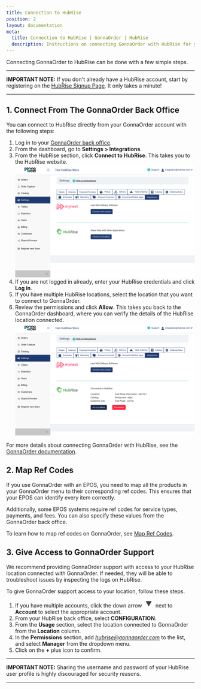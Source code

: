 ```yaml
---
title: Connection to HubRise
position: 2
layout: documentation
meta:
  title: Connection to HubRise | GonnaOrder | HubRise
  description: Instructions on connecting GonnaOrder with HubRise for your EPOS to work with other apps as a cohesive whole. Connect apps and synchronise your data.
---
```


Connecting GonnaOrder to HubRise can be done with a few simple steps.

---

**IMPORTANT NOTE:** If you don't already have a HubRise account, start by registering on the [HubRise Signup Page](https://manager.hubrise.com/signup). It only takes a minute!

---

## 1. Connect From The GonnaOrder Back Office

You can connect to HubRise directly from your GonnaOrder account with the following steps:

1. Log in to your [GonnaOrder back office](https://admin.gonnaorder.com/).
1. From the dashboard, go to **Settings > Integrations**.
1. From the HubRise section, click **Connect to HubRise**. This takes you to the HubRise website.
   ![Connect your HubRise location from the GonnaOrder back office](../images/001-en-gonnaorder-connect.png)
1. If you are not logged in already, enter your HubRise credentials and click **Log in**.
1. If you have multiple HubRise locations, select the location that you want to connect to GonnaOrder.
1. Review the permissions and click **Allow**. This takes you back to the GonnaOrder dashboard, where you can verify the details of the HubRise location connected.
   ![Review the details of your HubRise connection with GonnaOrder](../images/002-en-gonnaorder-hubrise-details.png)

For more details about connecting GonnaOrder with HubRise, see the [GonnaOrder documentation](https://www.gonnaorder.com/help/store-settings/integrations/hubrise-integration/#connect-to-hubrise).

## 2. Map Ref Codes

If you use GonnaOrder with an EPOS, you need to map all the products in your GonnaOrder menu to their corresponding ref codes. This ensures that your EPOS can identify every item correctly.

Additionally, some EPOS systems require ref codes for service types, payments, and fees. You can also specify these values from the GonnaOrder back office.

To learn how to map ref codes on GonnaOrder, see [Map Ref Codes](/apps/gonnaorder/map-ref-codes).

## 3. Give Access to GonnaOrder Support

We recommend providing GonnaOrder support with access to your HubRise location connected with GonnaOrder.
If needed, they will be able to troubleshoot issues by inspecting the logs on HubRise.

To give GonnaOrder support access to your location, follow these steps.

1. If you have multiple accounts, click the down arrow <InlineImage width="28" height="21">![Down arrow icon](../images/arrow-icon.jpg)</InlineImage> next to **Account** to select the appropriate account.
1. From your HubRise back office, select **CONFIGURATION**. 
1. From the **Usage** section, select the location connected to GonnaOrder from the **Location** column.
1. In the **Permissions** section, add *hubrise@gonnaorder.com* to the list, and select **Manager** from the dropdown menu.
1. Click on the **+** plus icon to confirm.

---

**IMPORTANT NOTE:** Sharing the username and password of your HubRise user profile is highly discouraged for security reasons.

---